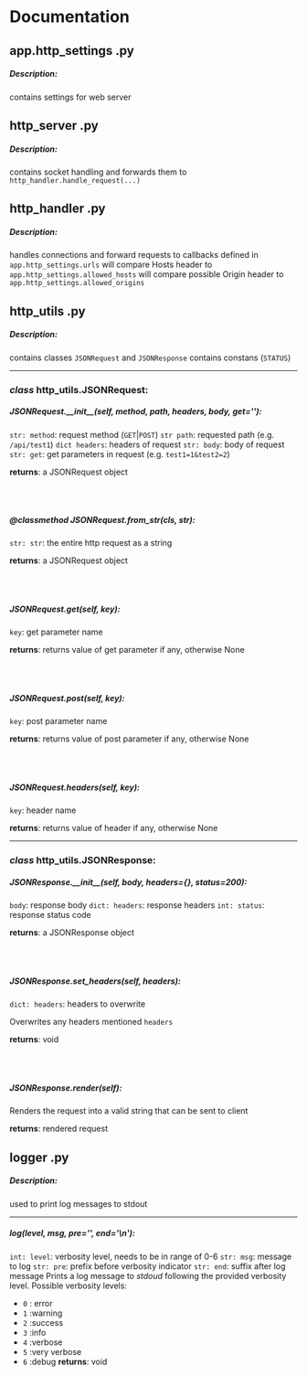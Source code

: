 


# Documentation

## app.http_settings .py
##### Description:
contains settings for web server

## http_server .py
##### Description:
contains socket handling and forwards them to `http_handler.handle_request(...)`

## http_handler .py
##### Description:
handles connections and forward requests to callbacks defined in `app.http_settings.urls`
will compare Hosts header to `app.http_settings.allowed_hosts`
will compare possible Origin header to `app.http_settings.allowed_origins`

## http_utils .py
##### Description:
contains classes `JSONRequest` and `JSONResponse`
contains constans (`STATUS`)

---
### *class* http_utils.JSONRequest:

##### JSONRequest.\_\_init\_\_(self, method, path, headers, body, get=''):
`str: method`: request method (`GET`|`POST`)
`str path`: requested path (e.g. `/api/test1`)
`dict headers`: headers of request
`str: body`: body of request
`str: get`: get parameters in request (e.g. `test1=1&test2=2`)

**returns**: a JSONRequest object

<br />
<br />

#####  @classmethod JSONRequest.from_str(cls, str):
`str: str`: the entire http request as a string

**returns**: a JSONRequest object

<br />
<br />

#####  JSONRequest.get(self, key):
`key`: get parameter name

**returns**: returns value of get parameter if any, otherwise None

<br />
<br />

#####  JSONRequest.post(self, key):
`key`: post parameter name

**returns**: returns value of post parameter if any, otherwise None

<br />
<br />

#####  JSONRequest.headers(self, key):
`key`: header name

**returns**: returns value of header if any, otherwise None

---
### *class* http_utils.JSONResponse:

#####  JSONResponse.\_\_init\_\_(self, body, headers={}, status=200):
`body`: response body
`dict: headers`: response headers
`int: status`: response status code

**returns**: a JSONResponse object

<br />
<br />

#####  JSONResponse.set_headers(self, headers):
`dict: headers`: headers to overwrite

Overwrites any headers mentioned `headers`

**returns**: void

<br />
<br />

#####  JSONResponse.render(self):
Renders the request into a valid string that can be sent to client

**returns**: rendered request

## logger .py
##### Description:
used to print log messages to stdout

---
##### log(level, msg, pre='', end='\n'):
`int: level`: verbosity level, needs to be in range of 0-6
`str: msg`: message to log
`str: pre`: prefix before verbosity indicator
`str: end`: suffix after log message
Prints a log message to *stdoud* following the provided verbosity level.
Possible verbosity levels:
- `0` : error
- `1` :warning
- `2` :success
- `3` :info
- `4` :verbose
- `5` :very verbose
- `6` :debug
**returns**: void
